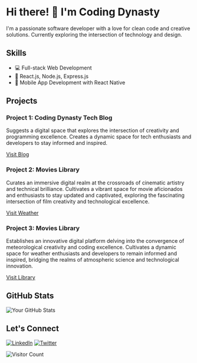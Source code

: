 <!-- Header -->
# Hi there! 👋 I'm Coding Dynasty

<!-- Introduction -->
I'm a passionate software developer with a love for clean code and creative solutions. Currently exploring the intersection of technology and design.

<!-- Skills -->
## Skills
- 💻 Full-stack Web Development
- 🚀 React.js, Node.js, Express.js
- 📱 Mobile App Development with React Native

<!-- Projects -->
## Projects
### Project 1: Coding Dynasty Tech Blog
Suggests a digital space that explores the intersection of creativity and programming excellence. Creates a dynamic space for tech enthusiasts and developers to stay informed and inspired.

[Visit Blog](https://coding-dynasty.xyz)

### Project 2: Movies Library
Curates an immersive digital realm at the crossroads of cinematic artistry and technical brilliance. Cultivates a vibrant space for movie aficionados and enthusiasts to stay updated and captivated, exploring the fascinating intersection of film creativity and technological excellence.

[Visit Weather](https://weather.coding-dynasty.xyz)

### Project 3: Movies Library
Establishes an innovative digital platform delving into the convergence of meteorological creativity and coding excellence. Cultivates a dynamic space for weather enthusiasts and developers to remain informed and inspired, bridging the realms of atmospheric science and technological innovation.

[Visit Library](https://weather.coding-dynasty.xyz)

<!-- GitHub Stats -->
## GitHub Stats
![Your GitHub Stats](https://github-readme-stats.vercel.app/api?username=coding-dynasty&show_icons=true&count_private=true)

<!-- Social Media Links -->
## Let's Connect
[![LinkedIn](https://img.shields.io/badge/LinkedIn-YourName-blue)](https://www.linkedin.com/in/yourname/)
[![Twitter](https://img.shields.io/badge/Twitter-@yourusername-blue)](https://twitter.com/yourusername)

<!-- Footer -->
![Visitor Count](https://visitor-badge.glitch.me/badge?page_id=yourusername.yourusername)
